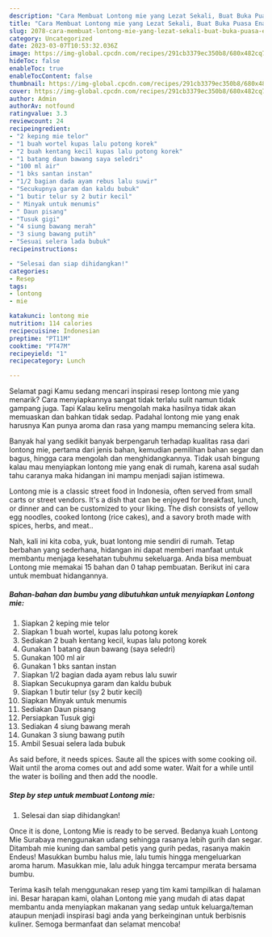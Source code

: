```yaml
---
description: "Cara Membuat Lontong mie yang Lezat Sekali, Buat Buka Puasa Enak Banget"
title: "Cara Membuat Lontong mie yang Lezat Sekali, Buat Buka Puasa Enak Banget"
slug: 2078-cara-membuat-lontong-mie-yang-lezat-sekali-buat-buka-puasa-enak-banget
category: Uncategorized
date: 2023-03-07T10:53:32.036Z
image: https://img-global.cpcdn.com/recipes/291cb3379ec350b8/680x482cq70/lontong-mie-foto-resep-utama.jpg
hideToc: false
enableToc: true
enableTocContent: false
thumbnail: https://img-global.cpcdn.com/recipes/291cb3379ec350b8/680x482cq70/lontong-mie-foto-resep-utama.jpg
cover: https://img-global.cpcdn.com/recipes/291cb3379ec350b8/680x482cq70/lontong-mie-foto-resep-utama.jpg
author: Admin
authorAv: notfound
ratingvalue: 3.3
reviewcount: 24
recipeingredient:
- "2 keping mie telor"
- "1 buah wortel kupas lalu potong korek"
- "2 buah kentang kecil kupas lalu potong korek"
- "1 batang daun bawang saya seledri"
- "100 ml air"
- "1 bks santan instan"
- "1/2 bagian dada ayam rebus lalu suwir"
- "Secukupnya garam dan kaldu bubuk"
- "1 butir telur sy 2 butir kecil"
- " Minyak untuk menumis"
- " Daun pisang"
- "Tusuk gigi"
- "4 siung bawang merah"
- "3 siung bawang putih"
- "Sesuai selera lada bubuk"
recipeinstructions:

- "Selesai dan siap dihidangkan!"
categories:
- Resep
tags:
- lontong
- mie

katakunci: lontong mie 
nutrition: 114 calories
recipecuisine: Indonesian
preptime: "PT11M"
cooktime: "PT47M"
recipeyield: "1"
recipecategory: Lunch

---
```



Selamat pagi Kamu sedang mencari inspirasi resep lontong mie yang menarik? Cara menyiapkannya sangat tidak terlalu sulit namun tidak gampang juga. Tapi Kalau keliru mengolah maka hasilnya tidak akan memuaskan dan bahkan tidak sedap. Padahal lontong mie yang enak harusnya Kan punya aroma dan rasa yang mampu memancing selera kita.


Banyak hal yang sedikit banyak berpengaruh terhadap kualitas rasa dari lontong mie, pertama dari jenis bahan, kemudian pemilihan bahan segar dan bagus, hingga cara mengolah dan menghidangkannya. Tidak usah bingung kalau mau menyiapkan lontong mie yang enak di rumah, karena asal sudah tahu caranya maka hidangan ini mampu menjadi sajian istimewa.

Lontong mie is a classic street food in Indonesia, often served from small carts or street vendors. It&#39;s a dish that can be enjoyed for breakfast, lunch, or dinner and can be customized to your liking. The dish consists of yellow egg noodles, cooked lontong (rice cakes), and a savory broth made with spices, herbs, and meat..


Nah, kali ini kita coba, yuk, buat lontong mie sendiri di rumah. Tetap berbahan yang sederhana, hidangan ini dapat memberi manfaat untuk membantu menjaga kesehatan tubuhmu sekeluarga. Anda bisa membuat Lontong mie memakai 15 bahan dan 0 tahap pembuatan. Berikut ini cara untuk membuat hidangannya.

<!--inarticleads1-->

##### Bahan-bahan dan bumbu yang dibutuhkan untuk menyiapkan Lontong mie:

1. Siapkan 2 keping mie telor
1. Siapkan 1 buah wortel, kupas lalu potong korek
1. Sediakan 2 buah kentang kecil, kupas lalu potong korek
1. Gunakan 1 batang daun bawang (saya seledri)
1. Gunakan 100 ml air
1. Gunakan 1 bks santan instan
1. Siapkan 1/2 bagian dada ayam rebus lalu suwir
1. Siapkan Secukupnya garam dan kaldu bubuk
1. Siapkan 1 butir telur (sy 2 butir kecil)
1. Siapkan  Minyak untuk menumis
1. Sediakan  Daun pisang
1. Persiapkan Tusuk gigi
1. Sediakan 4 siung bawang merah
1. Gunakan 3 siung bawang putih
1. Ambil Sesuai selera lada bubuk


As said before, it needs spices. Saute all the spices with some cooking oil. Wait until the aroma comes out and add some water. Wait for a while until the water is boiling and then add the noodle. 

<!--inarticleads2-->

##### Step by step untuk membuat Lontong mie:


1. Selesai dan siap dihidangkan!

Once it is done, Lontong Mie is ready to be served. Bedanya kuah Lontong Mie Surabaya menggunakan udang sehingga rasanya lebih gurih dan segar. Ditambah mie kuning dan sambal petis yang gurih pedas, rasanya makin Endeus! Masukkan bumbu halus mie, lalu tumis hingga mengeluarkan aroma harum. Masukkan mie, lalu aduk hingga tercampur merata bersama bumbu. 

Terima kasih telah menggunakan resep yang tim kami tampilkan di halaman ini. Besar harapan kami, olahan Lontong mie yang mudah di atas dapat membantu anda menyiapkan makanan yang sedap untuk keluarga/teman ataupun menjadi inspirasi bagi anda yang berkeinginan untuk berbisnis kuliner. Semoga bermanfaat dan selamat mencoba!
